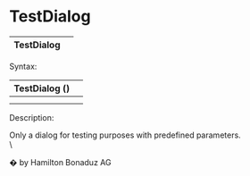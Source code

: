 # TestDialog

| TestDialog |   |
| ---------- | - |

Syntax:

| TestDialog () |   |
| ------------- | - |
|               |   |
|               |   |

Description:

Only a dialog for testing purposes with predefined parameters.\
\


� by Hamilton Bonaduz AG
